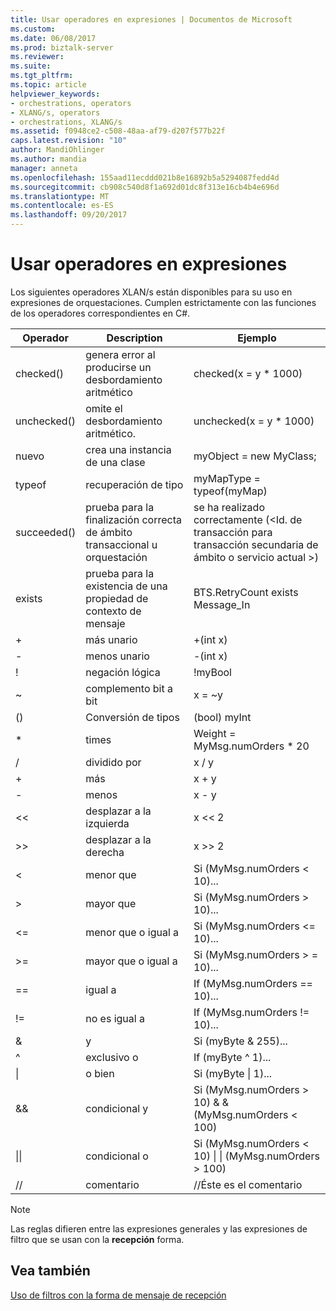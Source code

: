 ```yaml
---
title: Usar operadores en expresiones | Documentos de Microsoft
ms.custom: 
ms.date: 06/08/2017
ms.prod: biztalk-server
ms.reviewer: 
ms.suite: 
ms.tgt_pltfrm: 
ms.topic: article
helpviewer_keywords:
- orchestrations, operators
- XLANG/s, operators
- orchestrations, XLANG/s
ms.assetid: f0948ce2-c508-48aa-af79-d207f577b22f
caps.latest.revision: "10"
author: MandiOhlinger
ms.author: mandia
manager: anneta
ms.openlocfilehash: 155aad11ecddd021b8e16892b5a5294087fedd4d
ms.sourcegitcommit: cb908c540d8f1a692d01dc8f313e16cb4b4e696d
ms.translationtype: MT
ms.contentlocale: es-ES
ms.lasthandoff: 09/20/2017
---
```

# <a name="using-operators-in-expressions"></a>Usar operadores en expresiones
Los siguientes operadores XLAN/s están disponibles para su uso en expresiones de orquestaciones. Cumplen estrictamente con las funciones de los operadores correspondientes en C#.  
  
|Operador|Description|Ejemplo|  
|--------------|-----------------|-------------|  
|checked()|genera error al producirse un desbordamiento aritmético|checked(x = y * 1000)|  
|unchecked()|omite el desbordamiento aritmético.|unchecked(x = y * 1000)|  
|nuevo|crea una instancia de una clase|myObject = new MyClass;|  
|typeof|recuperación de tipo|myMapType = typeof(myMap)|  
|succeeded()|prueba para la finalización correcta de ámbito transaccional u orquestación|se ha realizado correctamente (\<Id. de transacción para transacción secundaria de ámbito o servicio actual >)|  
|exists|prueba para la existencia de una propiedad de contexto de mensaje|BTS.RetryCount exists Message_In|  
|+|más unario|+(int x)|  
|-|menos unario|-(int x)|  
|!|negación lógica|!myBool|  
|~|complemento bit a bit|x = ~y|  
|()|Conversión de tipos|(bool) myInt|  
|*|times|Weight = MyMsg.numOrders * 20|  
|/|dividido por|x / y|  
|+|más|x + y|  
|-|menos|x - y|  
|<<|desplazar a la izquierda|x <\< 2|  
|>>|desplazar a la derecha|x >> 2|  
|<|menor que|Si (MyMsg.numOrders \< 10)...|  
|>|mayor que|Si (MyMsg.numOrders > 10)...|  
|<=|menor que o igual a|Si (MyMsg.numOrders \<= 10)...|  
|>=|mayor que o igual a|Si (MyMsg.numOrders > = 10)...|  
|==|igual a|If (MyMsg.numOrders == 10)...|  
|!=|no es igual a|If (MyMsg.numOrders != 10)...|  
|&|y|Si (myByte & 255)...|  
|^|exclusivo o|If (myByte ^ 1)...|  
|&#124;|o bien|Si (myByte &#124; 1)...|  
|&&|condicional y|Si (MyMsg.numOrders > 10) & & (MyMsg.numOrders < 100)|  
|&#124;&#124;|condicional o|Si (MyMsg.numOrders \< 10) &#124; &#124; (MyMsg.numOrders > 100)|  
|//|comentario|//Éste es el comentario|  
  
> [!NOTE]
>  Las reglas difieren entre las expresiones generales y las expresiones de filtro que se usan con la **recepción** forma.  
  
## <a name="see-also"></a>Vea también  
 [Uso de filtros con la forma de mensaje de recepción](../core/using-filters-with-the-receive-message-shape.md)